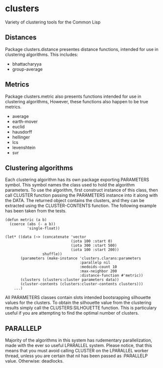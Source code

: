 # clusters
Variety of clustering tools for the Common Lisp

## Distances
Package clusters.distance presentes distance functions, intended for use in clustering algorithms. This includes:
* bhattacharyya
* group-average

## Metrics
Package clusters.metric also presents functions intended for use in clustering algorithms, However, these functions also happen to be true metrics.
* average
* earth-mover
* euclid
* hausdorff
* hellinger
* lcs
* levenshtein
* svr

## Clustering algorithms
Each clustering algorithm has its own package exporting PARAMETERS symbol. This symbol names the class used to hold the algorithm parameters. To use the algorithm, first construct instance of this class, then call CLUSTER function passing the PARAMETERS instance into it along with the DATA. The returned object contains the clusters, and they can be extracted using the CLUSTER-CONTENTS function. The following example has been taken from the tests.

```
(defun metric (a b)
  (coerce (abs (- a b))
          'single-float))

(let* ((data (~> (concatenate 'vector
                              (iota 100 :start 0)
                              (iota 300 :start 500)
                              (iota 100 :start 200))
                 shuffle))
       (parameters (make-instance 'clusters.clarans:parameters
                                  :parallelp nil
                                  :medoids-count 10
                                  :max-neighbor 200
                                  :distance-function #'metric))
       (clusters (clusters:cluster parameters data))
       (cluster-contents (clusters:cluster-contents clusters)))
    ...)
```

All PARAMETERS classes contain slots intended bootsrapping silhouette values for the clusters. To obtain the silhouette value from the clustering results simply call the CLUSTERS:SILHOUETTE function. This is particulary useful if you are attempting to find the optimal number of clusters.

## PARALLELP
Majority of the algorithms in this system has rudementary parallelization, made with the ever so useful LPARALLEL system. Please notice, that this means that you must avoid calling CLUSTER on the LPARALLEL worker thread, unless you are certain that nil has been passed as :PARALLELP value. Otherwise: deadlocks.
